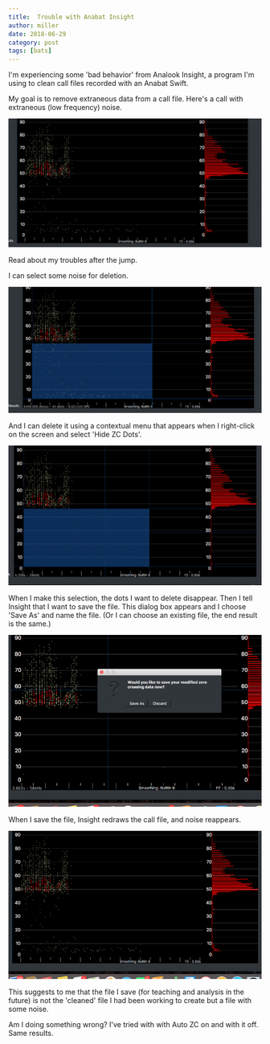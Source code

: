 ```yaml
---
title:  Trouble with Anabat Insight
author: miller
date: 2018-06-29
category: post
tags: [bats]
---
```


I'm experiencing some 'bad behavior' from Analook Insight, a program I'm using to clean call files recorded with an Anabat Swift.

My goal is to remove extraneous data from a call file. Here's a call with extraneous (low frequency) noise.

![Original call file](/assets/images/Screenshot-2018-06-29-12.59.49-1024x519.png)


Read about my troubles after the jump. <!---more--->

I can select some noise for deletion.

![Noise that I want to delete](/assets/images/Screenshot-2018-06-29-13.00.03-1024x511.png)

And I can delete it using a contextual menu that appears when I right-click on the screen and select 'Hide ZC Dots'.

![Deleted noise](/assets/images/Screenshot-2018-06-29-13.00.13-1024x564.png)

When I make this selection, the dots I want to delete disappear.  Then I tell Insight that I want to save the file. This dialog box appears and I choose 'Save As' and name the file. (Or I can choose an existing file, the end result is the same.)

![Save the cleaned call file](/assets/images/Screenshot-2018-06-29-13.00.25.png)


When I save the file, Insight redraws the call file, and noise reappears.

![Noise reappears](/assets/images/Screenshot-2018-06-29-13.00.39.png)

This suggests to me that the file I save (for teaching and analysis in the future) is not the 'cleaned' file I had been working to create but a file with some noise.

Am I doing something wrong? I've tried with with Auto ZC on and with it off. Same results.